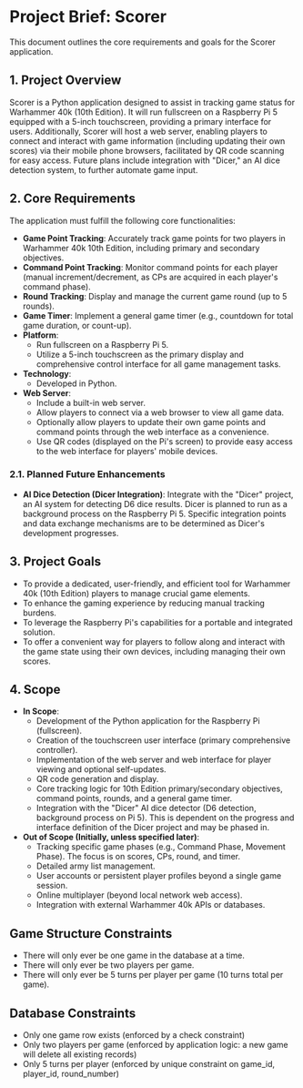 # Project Brief: Scorer

This document outlines the core requirements and goals for the Scorer application.

## 1. Project Overview

Scorer is a Python application designed to assist in tracking game status for Warhammer 40k (10th Edition). It will run fullscreen on a Raspberry Pi 5 equipped with a 5-inch touchscreen, providing a primary interface for users. Additionally, Scorer will host a web server, enabling players to connect and interact with game information (including updating their own scores) via their mobile phone browsers, facilitated by QR code scanning for easy access. Future plans include integration with "Dicer," an AI dice detection system, to further automate game input.

## 2. Core Requirements

The application must fulfill the following core functionalities:

- **Game Point Tracking**: Accurately track game points for two players in Warhammer 40k 10th Edition, including primary and secondary objectives.
- **Command Point Tracking**: Monitor command points for each player (manual increment/decrement, as CPs are acquired in each player's command phase).
- **Round Tracking**: Display and manage the current game round (up to 5 rounds).
- **Game Timer**: Implement a general game timer (e.g., countdown for total game duration, or count-up).
- **Platform**:
  - Run fullscreen on a Raspberry Pi 5.
  - Utilize a 5-inch touchscreen as the primary display and comprehensive control interface for all game management tasks.
- **Technology**:
  - Developed in Python.
- **Web Server**:
  - Include a built-in web server.
  - Allow players to connect via a web browser to view all game data.
  - Optionally allow players to update their own game points and command points through the web interface as a convenience.
  - Use QR codes (displayed on the Pi's screen) to provide easy access to the web interface for players' mobile devices.

### 2.1. Planned Future Enhancements

- **AI Dice Detection (Dicer Integration)**: Integrate with the "Dicer" project, an AI system for detecting D6 dice results. Dicer is planned to run as a background process on the Raspberry Pi 5. Specific integration points and data exchange mechanisms are to be determined as Dicer's development progresses.

## 3. Project Goals

- To provide a dedicated, user-friendly, and efficient tool for Warhammer 40k (10th Edition) players to manage crucial game elements.
- To enhance the gaming experience by reducing manual tracking burdens.
- To leverage the Raspberry Pi's capabilities for a portable and integrated solution.
- To offer a convenient way for players to follow along and interact with the game state using their own devices, including managing their own scores.

## 4. Scope

- **In Scope**:
  - Development of the Python application for the Raspberry Pi (fullscreen).
  - Creation of the touchscreen user interface (primary comprehensive controller).
  - Implementation of the web server and web interface for player viewing and optional self-updates.
  - QR code generation and display.
  - Core tracking logic for 10th Edition primary/secondary objectives, command points, rounds, and a general game timer.
  - Integration with the "Dicer" AI dice detector (D6 detection, background process on Pi 5). This is dependent on the progress and interface definition of the Dicer project and may be phased in.
- **Out of Scope (Initially, unless specified later)**:
  - Tracking specific game phases (e.g., Command Phase, Movement Phase). The focus is on scores, CPs, round, and timer.
  - Detailed army list management.
  - User accounts or persistent player profiles beyond a single game session.
  - Online multiplayer (beyond local network web access).
  - Integration with external Warhammer 40k APIs or databases.

## Game Structure Constraints

- There will only ever be one game in the database at a time.
- There will only ever be two players per game.
- There will only ever be 5 turns per player per game (10 turns total per game).

## Database Constraints

- Only one game row exists (enforced by a check constraint)
- Only two players per game (enforced by application logic: a new game will delete all existing records)
- Only 5 turns per player (enforced by unique constraint on game_id, player_id, round_number)
